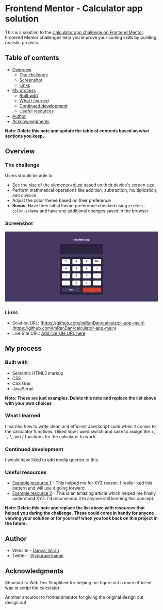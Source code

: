 # Frontend Mentor - Calculator app solution

This is a solution to the [Calculator app challenge on Frontend Mentor](https://www.frontendmentor.io/challenges/calculator-app-9lteq5N29). Frontend Mentor challenges help you improve your coding skills by building realistic projects. 

## Table of contents

- [Overview](#overview)
  - [The challenge](#the-challenge)
  - [Screenshot](#screenshot)
  - [Links](#links)
- [My process](#my-process)
  - [Built with](#built-with)
  - [What I learned](#what-i-learned)
  - [Continued development](#continued-development)
  - [Useful resources](#useful-resources)
- [Author](#author)
- [Acknowledgments](#acknowledgments)

**Note: Delete this note and update the table of contents based on what sections you keep.**

## Overview

### The challenge

Users should be able to:

- See the size of the elements adjust based on their device's screen size
- Perform mathmatical operations like addition, subtraction, multiplication, and division
- Adjust the color theme based on their preference
- **Bonus**: Have their initial theme preference checked using `prefers-color-scheme` and have any additional changes saved in the browser

### Screenshot

![](./images/calculator.app-screenshot.png)

### Links

- Solution URL: [https://github.com/imRanDan/calculator-app-main](https://github.com/imRanDan/calculator-app-main)
- Live Site URL: [Add live site URL here](https://your-live-site-url.com)

## My process

### Built with

- Semantic HTML5 markup
- CSS
- CSS Grid
- JavaScript


**Note: These are just examples. Delete this note and replace the list above with your own choices**

### What I learned

I learned how to write clean and efficient JavsScript code when it comes to the calculator functions. I liked how I used switch and case to assign the +, -, *, and / functions for the calculator to work.

### Continued development

I would have liked to add media queries to this.

### Useful resources

- [Example resource 1](https://www.example.com) - This helped me for XYZ reason. I really liked this pattern and will use it going forward.
- [Example resource 2](https://www.example.com) - This is an amazing article which helped me finally understand XYZ. I'd recommend it to anyone still learning this concept.

**Note: Delete this note and replace the list above with resources that helped you during the challenge. These could come in handy for anyone viewing your solution or for yourself when you look back on this project in the future.**

## Author

- Website - [Danyal Imran](https://danyalimran.com/)
- Twitter - [@yourusername](https://www.twitter.com/yourusername)


## Acknowledgments

Shoutout to Web Dev Simplified for helping me figure out a more efficient way to script the calculator

Another shoutout to frontendmentor for giving the original design out design out
